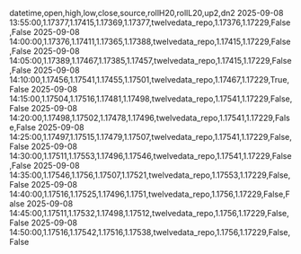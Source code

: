 datetime,open,high,low,close,source,rollH20,rollL20,up2,dn2
2025-09-08 13:55:00,1.17377,1.17415,1.17369,1.17377,twelvedata_repo,1.17376,1.17229,False,False
2025-09-08 14:00:00,1.17376,1.17411,1.17365,1.17388,twelvedata_repo,1.17415,1.17229,False,False
2025-09-08 14:05:00,1.17389,1.17467,1.17385,1.17457,twelvedata_repo,1.17415,1.17229,False,False
2025-09-08 14:10:00,1.17456,1.17541,1.17455,1.17501,twelvedata_repo,1.17467,1.17229,True,False
2025-09-08 14:15:00,1.17504,1.17516,1.17481,1.17498,twelvedata_repo,1.17541,1.17229,False,False
2025-09-08 14:20:00,1.17498,1.17502,1.17478,1.17496,twelvedata_repo,1.17541,1.17229,False,False
2025-09-08 14:25:00,1.17497,1.17515,1.17479,1.17507,twelvedata_repo,1.17541,1.17229,False,False
2025-09-08 14:30:00,1.17511,1.17553,1.17496,1.17546,twelvedata_repo,1.17541,1.17229,False,False
2025-09-08 14:35:00,1.17546,1.1756,1.17507,1.17521,twelvedata_repo,1.17553,1.17229,False,False
2025-09-08 14:40:00,1.17516,1.17525,1.17496,1.1751,twelvedata_repo,1.1756,1.17229,False,False
2025-09-08 14:45:00,1.17511,1.17532,1.17498,1.17512,twelvedata_repo,1.1756,1.17229,False,False
2025-09-08 14:50:00,1.17516,1.17542,1.17516,1.17538,twelvedata_repo,1.1756,1.17229,False,False
